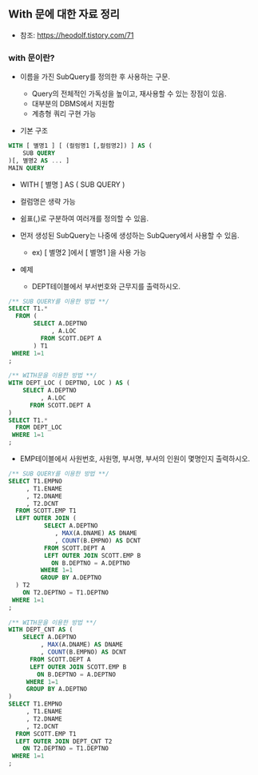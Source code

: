 ## With 문에 대한 자료 정리
- 참조: https://heodolf.tistory.com/71

### with 문이란?
- 이름을 가진 SubQuery를 정의한 후 사용하는 구문.
  - Query의 전체적인 가독성을 높이고, 재사용할 수 있는 장점이 있음.
  - 대부분의 DBMS에서 지원함
  - 계층형 쿼리 구현 가능
 

- 기본 구조
```sql
WITH [ 별명1 ] [ (컬럼명1 [,컬럼명2]) ] AS (
    SUB QUERY
)[, 별명2 AS ... ]
MAIN QUERY
```
- WITH [ 별명 ] AS ( SUB QUERY )
- 컬럼명은 생략 가능
- 쉼표(,)로 구분하여 여러개를 정의할 수 있음.
- 먼저 생성된 SubQuery는 나중에 생성하는 SubQuery에서 사용할 수 있음.
  - ex) [ 별명2 ]에서 [ 별명1 ]을 사용 가능

 

- 예제
   - DEPT테이블에서 부서번호와 근무지를 출력하시오.
```sql
/** SUB QUERY를 이용한 방법 **/
SELECT T1.*
  FROM (
       SELECT A.DEPTNO
            , A.LOC
         FROM SCOTT.DEPT A
       ) T1
 WHERE 1=1
;
 
/** WITH문을 이용한 방법 **/
WITH DEPT_LOC ( DEPTNO, LOC ) AS (
    SELECT A.DEPTNO
         , A.LOC
      FROM SCOTT.DEPT A
)
SELECT T1.*
  FROM DEPT_LOC
 WHERE 1=1
;
```

- EMP테이블에서 사원번호, 사원명, 부서명, 부서의 인원이 몇명인지 출력하시오.
```sql
/** SUB QUERY를 이용한 방법 **/
SELECT T1.EMPNO
     , T1.ENAME
     , T2.DNAME
     , T2.DCNT
  FROM SCOTT.EMP T1
  LEFT OUTER JOIN (
          SELECT A.DEPTNO
             , MAX(A.DNAME) AS DNAME
             , COUNT(B.EMPNO) AS DCNT
          FROM SCOTT.DEPT A
          LEFT OUTER JOIN SCOTT.EMP B
            ON B.DEPTNO = A.DEPTNO
         WHERE 1=1
         GROUP BY A.DEPTNO
  ) T2
    ON T2.DEPTNO = T1.DEPTNO
 WHERE 1=1
;
 
/** WITH문을 이용한 방법 **/
WITH DEPT_CNT AS (
    SELECT A.DEPTNO
         , MAX(A.DNAME) AS DNAME
         , COUNT(B.EMPNO) AS DCNT
      FROM SCOTT.DEPT A
      LEFT OUTER JOIN SCOTT.EMP B
        ON B.DEPTNO = A.DEPTNO
     WHERE 1=1
     GROUP BY A.DEPTNO
)
SELECT T1.EMPNO
     , T1.ENAME
     , T2.DNAME
     , T2.DCNT
  FROM SCOTT.EMP T1
  LEFT OUTER JOIN DEPT_CNT T2
    ON T2.DEPTNO = T1.DEPTNO
 WHERE 1=1
;
```

